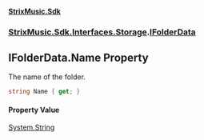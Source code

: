 #### [StrixMusic.Sdk](./index.md 'index')
### [StrixMusic.Sdk.Interfaces.Storage](./StrixMusic-Sdk-Interfaces-Storage.md 'StrixMusic.Sdk.Interfaces.Storage').[IFolderData](./StrixMusic-Sdk-Interfaces-Storage-IFolderData.md 'StrixMusic.Sdk.Interfaces.Storage.IFolderData')
## IFolderData.Name Property
The name of the folder.  
```csharp
string Name { get; }
```
#### Property Value
[System.String](https://docs.microsoft.com/en-us/dotnet/api/System.String 'System.String')  
